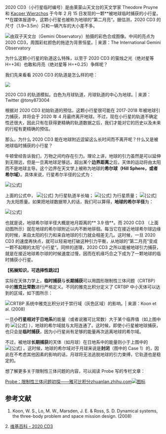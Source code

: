2020 CD3（小行星临时编号）是由莱蒙山天文台的天文学家 Theodore Pruyne 和 [Kacper Wierzchos](https://link.zhihu.com/?target=https%3A//twitter.com/WierzchosKacper) 于今年 2 月 15 日发现的一颗**被地球临时捕获的小行星。**在媒体报道中，这颗小行星也被称为地球的”第二月亮“。据估测，2020 CD3 的尺寸（1.9~3.5m）只和一辆汽车的大小差不多。

![](https://pic3.zhimg.com/80/v2-7e4032a03b03653ffefe614eb61e3dc9_1440w.jpg)由双子天文台（Gemini Observatory）拍摄的彩色合成图像。中间的亮点为 2020 CD3，周围彩虹颜色的拖迹为背景恒星。| 来源：The International Gemini Observatory

为什么这颗小行星的轨道这么特殊，以至于 2020 CD3 的萤烛之光（绝对星等 H=+36）也敢和月亮（绝对星等 H=+0.25）争辉呢？

我们先来看看 2020 CD3 的轨道是怎么样的吧：

![](https://pic4.zhimg.com/50/v2-20441fce1f88b9d42283740cd5d38774_hd.jpg)

2020 CD3 的轨道模拟。白色为月球轨道，月球轨道的中心为地球。| 来源：Twitter @tony873004

根据对 2020 CD3 初始轨道的预估，这颗小行星很可能在 2017-2018 年被地球引力捕获，并将会于 2020 年 4 月最终离开地球。不过，现在小行星的轨道不确定性还很大，因此只有在获得更精确的轨道数据之后，我们才能对它的历史以及未来的行程有更精确的预估。

那么，为什么 2020 CD3 能在地球附近逗留这么长时间而不离开呢？什么又是被地球临时捕获的小行星？

牛顿曾经告诉我们，万物之间均存在引力。理论上讲，地球的引力虽然是可以延伸到无限远，但是一旦离地球足够远，超出某个**边界距离**之后，天体的运动将由太阳而不是地球主导。这个边界在天文学上被称为地球的**希尔球（Hill Sphere，或者希尔域）**。具体来说，行星希尔半径的公式为：

![[公式]](https://www.zhihu.com/equation?tex=R_%7BH%7D+%5Capprox+a+%5Csqrt%5B3%5D%7B%5Cfrac%7Bm%7D%7B3M%7D%7D)

上面的公式中， ![[公式]](https://www.zhihu.com/equation?tex=a) 为行星轨道半长轴； ![[公式]](https://www.zhihu.com/equation?tex=m) 为行星质量； ![[公式]](https://www.zhihu.com/equation?tex=M) 为太阳质量。如果把地球数据带入的话，我们可以算得，**地球的希尔半径**为：

![[公式]](https://www.zhihu.com/equation?tex=1.472+%5Ctimes+10%5E6+%5C+%5Ctext%7Bkm%7D+%5Capprox+0.01%5C++%5Ctext%7BAU%7D+%5Capprox+3.9+D_%7Bmoon%7D)

也就是说，地球希尔球半径大概是地月距离的** 3.9 倍**。而 2020 CD3 （上面动图所示）就在地球的希尔球附近以内不断地徘徊。每当它在接近地球希尔球边缘的时候，来自太阳的引力和来自地球的引力就会相差无几。这时候，一旦 2020 CD3 的速度再快点，就可以轻易地打破这种引力平衡，从地球的”第二月亮“变成一颗不起眼的太阳”小行星“。同样的道理，2020 CD3 之所以能被地球引力捕获，就是在接近地球希尔球的时候速度过慢，因而在机缘巧合之下成为了一颗地球的临时捕获小行星。

  


**【拓展知识，可选择性跳过】**

实际在天体力学上，**临时捕获**与**长期捕获**可以用圆形限制性三体问题（CRTBP）中的**雅克比常数**进行严格定义。不同的雅克比积分定义了 CRTBP 中小天体可以达到的区域，如下图所示：

![](https://pic4.zhimg.com/80/v2-4e82f5da7582886b8be7680eb8fcaab8_1440w.jpg)CRTBP 系统中雅克比积分对于禁行域（灰色区域）的影响。| 来源：Koon et al. (2008)

一旦**小行星相对于日地系**的能量（或者说雅可比常数）大于某个临界值（如上图中的 ![[公式]](https://www.zhihu.com/equation?tex=E_1) ），地球的希尔域就与太阳连通了。这时候，即使小行星被地球捕获，也只会是**临时捕获**，因为小行星尚有足够的能量再次逃离地球的希尔域。

不过，被地球**长期捕获**的天体（如月球）在日地系中的能量则小于上图中的 ![[公式]](https://www.zhihu.com/equation?tex=E_1) 。这时候，地球的希尔域对于月球来说是**封闭**（图中的 Case 1）的，因此在不考虑其他因素的影响的话，月球将无法逃脱地球的引力束缚，它轨道也是稳定的。

想了解更多关于限制性三体问题的内容，可以阅读 Probe 写的专栏文章：

[Probe：限制性三体问题初探——雅可比积分​zhuanlan.zhihu.com![图标](https://pic2.zhimg.com/bfa6e33d6844296a80c0822db3eb5185_180x120.jpg)](https://zhuanlan.zhihu.com/p/21337940)

## 参考文献

  1. Koon, W. S., Lo, M. W., Marsden, J. E. & Ross, S. D. Dynamical systems, the three-body problem and space mission design. (2008)

2. [维基百科 - 2020 CD3](https://link.zhihu.com/?target=https%3A//en.wikipedia.org/wiki/2020_CD3)
